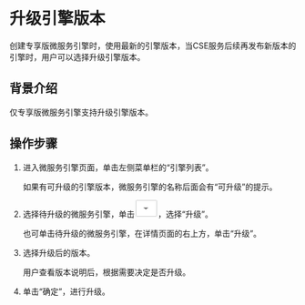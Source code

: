 # 升级引擎版本<a name="ZH-CN_TOPIC_0138514151"></a>

创建专享版微服务引擎时，使用最新的引擎版本，当CSE服务后续再发布新版本的引擎时，用户可以选择升级引擎版本。

## 背景介绍<a name="section254019131156"></a>

仅专享版微服务引擎支持升级引擎版本。

## 操作步骤<a name="section533319505503"></a>

1.  进入微服务引擎页面，单击左侧菜单栏的“引擎列表”。

    如果有可升级的引擎版本，微服务引擎的名称后面会有“可升级”的提示。

2.  选择待升级的微服务引擎，单击![](figures/zh-cn_image_0138514478.png)，选择“升级”。

    也可单击待升级的微服务引擎，在详情页面的右上方，单击“升级”。

3.  选择升级后的版本。

    用户查看版本说明后，根据需要决定是否升级。

4.  单击“确定”，进行升级。

